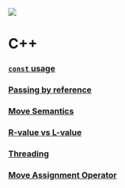 ![](https://upload.wikimedia.org/wikipedia/commons/thumb/1/18/ISO_C%2B%2B_Logo.svg/225px-ISO_C%2B%2B_Logo.svg.png)

# C++

### [`const` usage](https://bundy-mundi.github.io/Today-I-Learned/C++/const-usage)

### [Passing by reference](https://bundy-mundi.github.io/Today-I-Learned/C++/passing-by-reference)

### [Move Semantics](https://bundy-mundi.github.io/Today-I-Learned/C++/move-semantics)

### [R-value vs L-value](https://bundy-mundi.github.io/Today-I-Learned/C++/rvalue-vs-lvalue)

### [Threading](https://bundy-mundi.github.io/Today-I-Learned/C++/threading)

### [Move Assignment Operator](https://bundy-mundi.github.io/Today-I-Learned/C++/move-assignment-operator)
